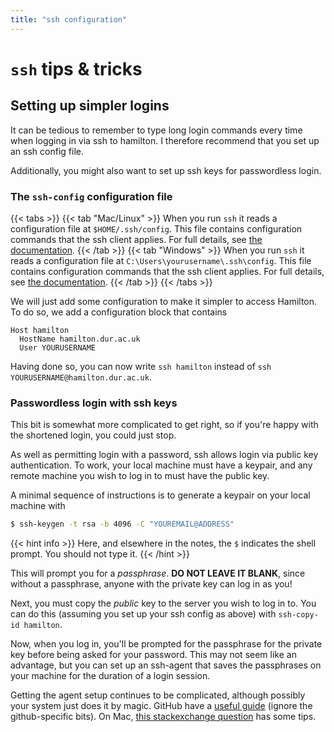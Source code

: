 ```yaml
---
title: "ssh configuration"
---
```


# `ssh` tips & tricks
## Setting up simpler logins

It can be tedious to remember to type long login commands every time
when logging in via ssh to hamilton. I therefore recommend
that you set up an ssh config file.

Additionally, you might also want to set up ssh keys for passwordless
login.

### The `ssh-config` configuration file

{{< tabs >}}
{{< tab "Mac/Linux" >}}
When you run `ssh` it reads a configuration file at
`$HOME/.ssh/config`. This file
contains configuration commands that the ssh client applies. For full
details, see [the
documentation](https://linux.die.net/man/5/ssh_config).
{{< /tab >}}
{{< tab "Windows" >}}
When you run `ssh` it reads a configuration file at
`C:\Users\yourusername\.ssh\config`. This file
contains configuration commands that the ssh client applies. For full
details, see [the
documentation](https://linux.die.net/man/5/ssh_config).
{{< /tab >}}
{{< /tabs >}}

We will just add some configuration to make it simpler to access
Hamilton. To do so, we add a configuration block that contains

```config
Host hamilton
  HostName hamilton.dur.ac.uk
  User YOURUSERNAME
```

Having done so, you can now write `ssh hamilton` instead of `ssh
YOURUSERNAME@hamilton.dur.ac.uk`.

### Passwordless login with ssh keys
This bit is somewhat more complicated to get right, so if you're happy
with the shortened login, you could just stop.

As well as permitting login with a password, ssh allows login via
public key authentication. To work, your local machine must have a
keypair, and any remote machine you wish to log in to must have the
public key.

A minimal sequence of instructions is to generate a keypair on
your local machine with

```sh
$ ssh-keygen -t rsa -b 4096 -C "YOUREMAIL@ADDRESS"
```

{{< hint info >}}
Here, and elsewhere in the notes, the `$` indicates the shell prompt.
You should not type it.
{{< /hint >}}

This will prompt you for a _passphrase_. **DO NOT LEAVE IT BLANK**,
since without a passphrase, anyone with the private key can log in as
you!

Next, you must copy the _public_ key to the server you wish to log in
to. You can do this (assuming you set up your ssh config as above)
with `ssh-copy-id hamilton`.

Now, when you log in, you'll be prompted for the passphrase
for the private key before being asked for your password.
This may not seem like an advantage, but you can set up an
ssh-agent that saves the passphrases on your machine for the
duration of a login session.

Getting the agent setup continues to be complicated, although possibly
your system just does it by magic. GitHub have a [useful
guide](https://help.github.com/en/github/authenticating-to-github/generating-a-new-ssh-key-and-adding-it-to-the-ssh-agent#adding-your-ssh-key-to-the-ssh-agent)
(ignore the github-specific bits). On Mac, [this stackexchange
question](https://apple.stackexchange.com/questions/48502/how-can-i-permanently-add-my-ssh-private-key-to-keychain-so-it-is-automatically)
has some tips.
